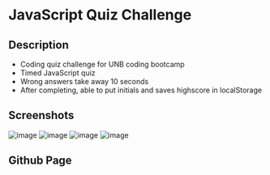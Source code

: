 # JavaScript Quiz Challenge

## Description

- Coding quiz challenge for UNB coding bootcamp
- Timed JavaScript quiz
- Wrong answers take away 10 seconds
- After completing, able to put initials and saves highscore in localStorage

## Screenshots
![image](https://github.com/Terence-A/codingQuizChallenge/assets/90189211/e9db506a-ef13-4331-8b95-46a80049bac9)
![image](https://github.com/Terence-A/codingQuizChallenge/assets/90189211/f6902fdc-4575-446b-8ae9-9293955cd5f6)
![image](https://github.com/Terence-A/codingQuizChallenge/assets/90189211/bd0338c3-2a8f-455d-9be8-30476181b228)
![image](https://github.com/Terence-A/codingQuizChallenge/assets/90189211/504c1f82-8a1d-46b1-8769-67584088d756)



## Github Page
